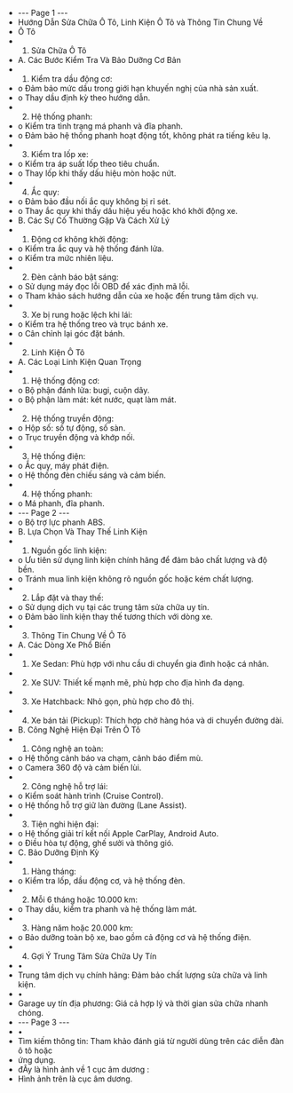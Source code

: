   - --- Page 1 ---
  - Hướng Dẫn Sửa Chữa Ô Tô, Linh Kiện Ô Tô và Thông Tin Chung Về
  - Ô Tô
  - 1. Sửa Chữa Ô Tô
  - A. Các Bước Kiểm Tra Và Bảo Dưỡng Cơ Bản
  - 1. Kiểm tra dầu động cơ:
  - o Đảm bảo mức dầu trong giới hạn khuyến nghị của nhà sản xuất.
  - o Thay dầu định kỳ theo hướng dẫn.
  - 2. Hệ thống phanh:
  - o Kiểm tra tình trạng má phanh và đĩa phanh.
  - o Đảm bảo hệ thống phanh hoạt động tốt, không phát ra tiếng kêu lạ.
  - 3. Kiểm tra lốp xe:
  - o Kiểm tra áp suất lốp theo tiêu chuẩn.
  - o Thay lốp khi thấy dấu hiệu mòn hoặc nứt.
  - 4. Ắc quy:
  - o Đảm bảo đầu nối ắc quy không bị rỉ sét.
  - o Thay ắc quy khi thấy dấu hiệu yếu hoặc khó khởi động xe.
  - B. Các Sự Cố Thường Gặp Và Cách Xử Lý
  - 1. Động cơ không khởi động:
  - o Kiểm tra ắc quy và hệ thống đánh lửa.
  - o Kiểm tra mức nhiên liệu.
  - 2. Đèn cảnh báo bật sáng:
  - o Sử dụng máy đọc lỗi OBD để xác định mã lỗi.
  - o Tham khảo sách hướng dẫn của xe hoặc đến trung tâm dịch vụ.
  - 3. Xe bị rung hoặc lệch khi lái:
  - o Kiểm tra hệ thống treo và trục bánh xe.
  - o Cân chỉnh lại góc đặt bánh.
  - 2. Linh Kiện Ô Tô
  - A. Các Loại Linh Kiện Quan Trọng
  - 1. Hệ thống động cơ:
  - o Bộ phận đánh lửa: bugi, cuộn dây.
  - o Bộ phận làm mát: két nước, quạt làm mát.
  - 2. Hệ thống truyền động:
  - o Hộp số: số tự động, số sàn.
  - o Trục truyền động và khớp nối.
  - 3. Hệ thống điện:
  - o Ắc quy, máy phát điện.
  - o Hệ thống đèn chiếu sáng và cảm biến.
  - 4. Hệ thống phanh:
  - o Má phanh, đĩa phanh.
  - --- Page 2 ---
  - o Bộ trợ lực phanh ABS.
  - B. Lựa Chọn Và Thay Thế Linh Kiện
  - 1. Nguồn gốc linh kiện:
  - o Ưu tiên sử dụng linh kiện chính hãng để đảm bảo chất lượng và độ bền.
  - o Tránh mua linh kiện không rõ nguồn gốc hoặc kém chất lượng.
  - 2. Lắp đặt và thay thế:
  - o Sử dụng dịch vụ tại các trung tâm sửa chữa uy tín.
  - o Đảm bảo linh kiện thay thế tương thích với dòng xe.
  - 3. Thông Tin Chung Về Ô Tô
  - A. Các Dòng Xe Phổ Biến
  - 1. Xe Sedan: Phù hợp với nhu cầu di chuyển gia đình hoặc cá nhân.
  - 2. Xe SUV: Thiết kế mạnh mẽ, phù hợp cho địa hình đa dạng.
  - 3. Xe Hatchback: Nhỏ gọn, phù hợp cho đô thị.
  - 4. Xe bán tải (Pickup): Thích hợp chở hàng hóa và di chuyển đường dài.
  - B. Công Nghệ Hiện Đại Trên Ô Tô
  - 1. Công nghệ an toàn:
  - o Hệ thống cảnh báo va chạm, cảnh báo điểm mù.
  - o Camera 360 độ và cảm biến lùi.
  - 2. Công nghệ hỗ trợ lái:
  - o Kiểm soát hành trình (Cruise Control).
  - o Hệ thống hỗ trợ giữ làn đường (Lane Assist).
  - 3. Tiện nghi hiện đại:
  - o Hệ thống giải trí kết nối Apple CarPlay, Android Auto.
  - o Điều hòa tự động, ghế sưởi và thông gió.
  - C. Bảo Dưỡng Định Kỳ
  - 1. Hàng tháng:
  - o Kiểm tra lốp, dầu động cơ, và hệ thống đèn.
  - 2. Mỗi 6 tháng hoặc 10.000 km:
  - o Thay dầu, kiểm tra phanh và hệ thống làm mát.
  - 3. Hàng năm hoặc 20.000 km:
  - o Bảo dưỡng toàn bộ xe, bao gồm cả động cơ và hệ thống điện.
  - 4. Gợi Ý Trung Tâm Sửa Chữa Uy Tín
  - •
  - Trung tâm dịch vụ chính hãng: Đảm bảo chất lượng sửa chữa và linh kiện.
  - •
  - Garage uy tín địa phương: Giá cả hợp lý và thời gian sửa chữa nhanh chóng.
  - --- Page 3 ---
  - •
  - Tìm kiếm thông tin: Tham khảo đánh giá từ người dùng trên các diễn đàn ô tô hoặc
  - ứng dụng.
  - đÂy là hình ảnh về 1 cục âm dương :
  - Hình ảnh trên là cục âm dương.
